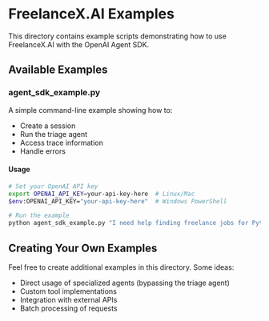 # FreelanceX.AI Examples

This directory contains example scripts demonstrating how to use FreelanceX.AI with the OpenAI Agent SDK.

## Available Examples

### agent_sdk_example.py

A simple command-line example showing how to:
- Create a session
- Run the triage agent
- Access trace information
- Handle errors

#### Usage

```bash
# Set your OpenAI API key
export OPENAI_API_KEY=your-api-key-here  # Linux/Mac
$env:OPENAI_API_KEY="your-api-key-here"  # Windows PowerShell

# Run the example
python agent_sdk_example.py "I need help finding freelance jobs for Python developers"
```

## Creating Your Own Examples

Feel free to create additional examples in this directory. Some ideas:

- Direct usage of specialized agents (bypassing the triage agent)
- Custom tool implementations
- Integration with external APIs
- Batch processing of requests